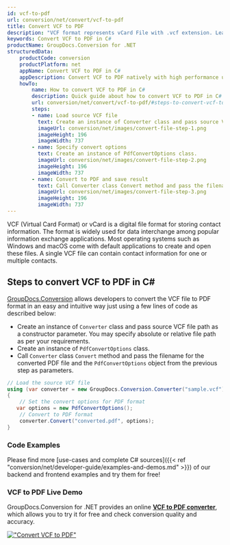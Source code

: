 ```yaml
---
id: vcf-to-pdf
url: conversion/net/convert/vcf-to-pdf
title: Convert VCF to PDF
description: "VCF format represents vCard File with .vcf extension. Learn how to convert VCF to PDF file programmatically in C# language using GroupDocs.Conversion for .NET library."
keywords: Convert VCF to PDF in C#
productName: GroupDocs.Conversion for .NET
structuredData:
    productCode: conversion
    productPlatform: net
    appName: Convert VCF to PDF in C#
    appDescription: Convert VCF to PDF natively with high performance using C# language and server side GroupDocs.Conversion for .NET APIs, without the use of any software like Microsoft or Open Office.
    howTo:
        name: How to convert VCF to PDF in C# 
        description: Quick guide about how to convert VCF to PDF in C# with high performance and accuracy.
        url: conversion/net/convert/vcf-to-pdf/#steps-to-convert-vcf-to-pdf-in-c
        steps:
        - name: Load source VCF file 
          text: Create an instance of Converter class and pass source VCF file path as a constructor parameter. You may specify absolute or relative file path as per your requirements. 
          imageUrl: conversion/net/images/convert-file-step-1.png
          imageHeight: 196
          imageWidth: 737
        - name: Specify convert options 
          text: Create an instance of PdfConvertOptions class.
          imageUrl: conversion/net/images/convert-file-step-2.png
          imageHeight: 196
          imageWidth: 737
        - name: Convert to PDF and save result 
          text: Call Converter class Convert method and pass the filename for the converted HTML file and the PdfConvertOptions object from the previous step as parameters.
          imageUrl: conversion/net/images/convert-file-step-3.png
          imageHeight: 196
          imageWidth: 737
---
```


VCF (Virtual Card Format) or vCard is a digital file format for storing contact information. The format is widely used for data interchange among popular information exchange applications. Most operating systems such as Windows and macOS come with default applications to create and open these files. A single VCF file can contain contact information for one or multiple contacts.

## Steps to convert VCF to PDF in C#

[GroupDocs.Conversion](https://products.groupdocs.com/conversion/net) allows developers to convert the VCF file to PDF format in an easy and intuitive way just using a few lines of code as described below:

* Create an instance of `Converter` class and pass source VCF file path as a constructor parameter. You may specify absolute or relative file path as per your requirements. 
* Create an instance of `PdfConvertOptions` class.
* Call `Converter` class `Convert` method and pass the filename for the converted PDF file and the `PdfConvertOptions` object from the previous step as parameters.

```csharp
// Load the source VCF file
using (var converter = new GroupDocs.Conversion.Converter("sample.vcf"))
{
    // Set the convert options for PDF format
   var options = new PdfConvertOptions();
    // Convert to PDF format
    converter.Convert("converted.pdf", options);
}
```

### Code Examples

Please find more [use-cases and complete C# sources]({{< ref "conversion/net/developer-guide/examples-and-demos.md" >}}) of our backend and frontend examples and try them for free!

### VCF to PDF Live Demo

GroupDocs.Conversion for .NET provides an online [**VCF to PDF converter**](https://products.groupdocs.app/conversion/vcf-to-pdf), which allows you to try it for free and check conversion quality and accuracy.

[!["Convert VCF to PDF"](conversion/net/images/convert-to-pdf/convert-vcf-to-pdf.png)](https://products.groupdocs.app/conversion/vcf-to-pdf)